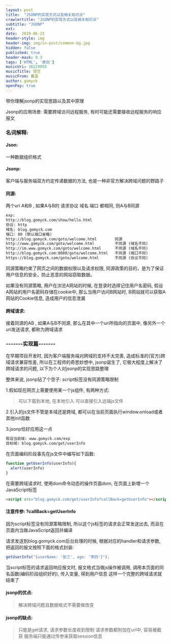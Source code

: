 ```yaml
---
layout: post
title:  "JSONP的实现方式以及相关知识点"
crawlertitle: "JSONP的实现方式以及相关知识点"
subtitle: "JSONP"
ext:
date:  2019-06-23
header-style: img
header-img: img/in-post/common-bg.jpg
hidden: false
published: true
header-mask: 0.3
tags: ['HTML', '原创']
musicUri: 36229055
musicTitle: 悟空
musicFrom: 戴荃
author: gomyck
openPay: true
---
```


带你理解jsonp的实现思路以及其中原理

Jsonp的应用场景: 需要跨域访问远程服务, 有时可能还需要接收远程服务的响应报文

### 名词解释:
#### Json:
一种数据组织格式

#### Jsonp:
客户端与服务端双方约定传递数据的方法, 也是一种非官方解决跨域问题的野路子

#### 同源:
两个uri A和B , 如果A与B的  请求协议  域名  端口  都相同,  则A与B同源
```html
exp:
http://blog.gomyck.com/show/hello.html
协议: http
域名: blog.gomyck.com
端口: 80 (默认端口省略)
http://blog.gomyck.com/goto/welcome.html        同源
http://www.gomyck.com/goto/welcome.html         不同源 (域名不同)
http://im.www.gomyck.com/goto/welcome.html      不同源 (域名不同)
http://blog.gomyck.com:8080/goto/welcome.html   不同源 (端口不同)
https://blog.gomyck.com/goto/welcome.html       不同源 (协议不同)
```

同源策略约束了网页之间的数据权限以及请求权限, 同源政策的目的，是为了保证用户信息的安全，防止恶意的网站窃取数据。


如果没有同源策略, 用户在浏览A网站的时候, 在登录时选择记住用户名密码, 假设A网站的用户名密码存储在cookie中, 那么当用户访问B网站时, B网站就可以获取A网站的Cookie信息, 造成用户的信息泄漏


#### 跨域请求:
接着同源的AB , 如果A与B不同源,  那么在其中一个uri所指向的页面中, 像另外一个uri发送请求, 都称为跨域请求

### -------实现篇-------

在早期项目开发时, 因为客户端服务端对跨域的支持不太完善, 造成标准的(官方)跨域请求兼容性差, 所以在工程师的奇思妙想中, jsonp诞生了, 它极大程度上解决了跨域请求的问题, 以下为个人对jsonp的实现思路整理

整体来说, jsonp钻了个空子: script标签没有同源策略限制

1.假如现在网页上需要使用某一个js组件, 有两种方式:
>可以下载到本地, 在本地引入
>可以直接引入远端js文件

2.引入的js文件不管是本域还是跨域, 都可以在当前页面执行window.onload或者其他init函数

3.jsonp恰好应用这一点
```html
假设当前域: www.gomyck.com/exp
目标域: blog.gomyck.com/get/userInfo
```
在页面编码阶段事先在js文件中编写如下函数:
```javascript
function getUserInfo(userInfo){
  alert(userInfo)
}
```
在需要跨域请求时, 使用dom命令动态的操作页面dom, 在页面上新增一个JavaScript标签

```html
<script src="blog.gomyck.com/get/userInfo?callBack=getUserInfo"></script>
```

#### 注意传参: ?callBack=getUserInfo

因为script标签没有同源策略限制, 所以这个js标签的请求会正常发送出去, 而且在页面内当做JavaScript返回并编译

请求发送到blog.gomyck.com后台处理的时候, 根据对应的handler和请求参数, 把返回的报文按照下面的格式封装:

```javascript
getUserInfo("{userName: '张三', age: '李四'}");
```
当script标签的请求返回响应报文时, 报文格式当做js操作被调用, 调用本页面的同名函数(编码阶段组织好的), 传入变量, 得到用户信息
这样一个完整的跨域请求就结束了

#### jsonp的优点:
> 解决跨域问题且数据格式不需要做改变

#### jsonp的缺点:
>只能是get请求, 请求参数长度收到限制
>请求参数都附加在url中, 容易被截获
>服务端只能通过传参来获取session信息

